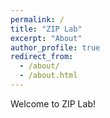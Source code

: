 ```yaml
---
permalink: /
title: "ZIP Lab"
excerpt: "About"
author_profile: true
redirect_from: 
  - /about/
  - /about.html
---
```


Welcome to ZIP Lab!
